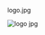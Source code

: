 logo.jpg

![logo jpg](https://github.com/user-attachments/assets/d2769e47-5e20-48b2-b589-99a01550783a)
